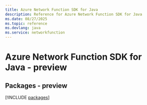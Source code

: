 ```yaml
---
title: Azure Network Function SDK for Java
description: Reference for Azure Network Function SDK for Java
ms.date: 08/27/2025
ms.topic: reference
ms.devlang: java
ms.service: networkfunction
---
```

# Azure Network Function SDK for Java - preview
## Packages - preview
[!INCLUDE [packages](network-function-index.md)]